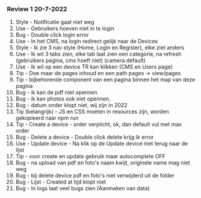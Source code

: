 ### Review 1 20-7-2022

1. Style - Notificatie gaat niet weg
2. Use - Gebruikers hoeven niet in te login
3. Bug - Double click login error
4. Use - In het CMS, na login redirect gelijk naar de Devices
5. Style - Ik zie 3 nav style (Home, Login en Register), elke ziet anders
6. Use - Ik wil 3 tabs zien, elke tab laat zien een categorie, na refresh (gebruikers pagina, cms hoeft niet) (camera
   default)
7. Use - Ik wil op een device TR kan klikken (CMS en Users page)
8. Tip - Doe maar de pages inhoud en een path pages -> view/pages
9. Tip - bijbehorende component van een pagina binnen het map van deze pagina
10. Bug - ik kan de pdf niet opennen
11. Bug - ik kan photos ook niet opennen.
12. Bug - datum onder klopt niet, wij zijn in 2022
13. Tip (belangrijk) - JS en CSS moeten in resources zijn, worden gekopieerd naar npm run
14. Tip - Create a device - order verplicht, ok, dan default vul met max order
15. Bug - Delete a device - Double click delete krijg ik error
16. Use - Update device - Na klik op de Update device niet terug naar de lijst
17. Tip - voor create en update gebruik maar autocomplete OFF
18. Bug - na upload van pdf en foto's naam kwijt, originele name mag niet weg
19. Bug - bij delete device pdf en foto's niet verwijderd uit de folder
20. Bug - Lijst - Created at tijd klopt niet
21. Bug - In logs laat veel bugs zien (Aanmaken van data)
